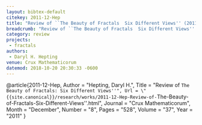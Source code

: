 ```yaml
---
layout: bibtex-default
citekey: 2011-12-Hep
title: "Review of ``The Beauty of Fractals  Six Different Views'' (2011)"
breadcrumb: "Review of ``The Beauty of Fractals  Six Different Views'' (2011)"
category: review
projects:
 - fractals
authors:
 - Daryl H. Hepting
venue: Crux Mathematicorum
datemod: 2018-10-20 20:30:33 -0600
---
```

@article{2011-12-Hep,
	Author =  "Hepting, Daryl H.",
	Title =  "Review of ``The Beauty of Fractals: Six Different Views''",
	Url = \"{{site.canonical}}/research/works/2011-12-Hep-Review-of-``The-Beauty-of-Fractals-Six-Different-Views''.html\",
	Journal =  "Crux Mathematicorum",
	Month =  "December",
	Number =  "8",
	Pages =  "528",
	Volume =  "37",
	Year =  "2011"
}
